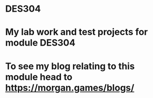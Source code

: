 # DES304
# My lab work and test projects for module DES304
# To see my blog relating to this module head to https://morgan.games/blogs/
